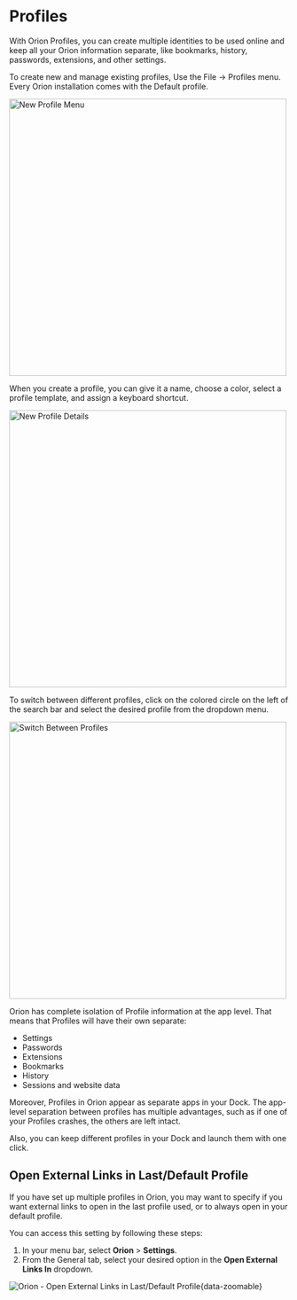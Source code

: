 # Profiles

With Orion Profiles, you can create multiple identities to be used online and keep all your Orion information separate, like bookmarks, history, passwords, extensions, and other settings.

To create new and manage existing profiles, Use the File -> Profiles menu. Every Orion installation comes with the Default profile.

<img src="./media/macos_profiles_new_profile_menu.png" width="500" alt="New Profile Menu"><br />

When you create a profile, you can give it a name, choose a color, select a profile template, and assign a keyboard shortcut.

<img src="./media/macos_profiles_new_profile_details.png" width="500" alt="New Profile Details"><br />

To switch between different profiles, click on the colored circle on the left of the search bar and select the desired profile from the dropdown menu.

<img src="./media/macos_profiles_switch_profile.png" width="500" alt="Switch Between Profiles"><br />

Orion has complete isolation of Profile information at the app level. That means that Profiles will have their own separate:

- Settings
- Passwords
- Extensions
- Bookmarks
- History
- Sessions and website data

Moreover, Profiles in Orion appear as separate apps in your Dock. The app-level separation between profiles has multiple advantages, such as if one of your Profiles crashes, the others are left intact.

Also, you can keep different profiles in your Dock and launch them with one click.

## Open External Links in Last/Default Profile

If you have set up multiple profiles in Orion, you may want to specify if you want external links to open in the last profile used, or to always open in your default profile.

You can access this setting by following these steps:
1. In your menu bar, select **Orion** > **Settings**.
2. From the General tab, select your desired option in the **Open External Links In** dropdown.

![Orion - Open External Links in Last/Default Profile](./media/open_external_links_in_last_or_default_profile.gif){data-zoomable}

